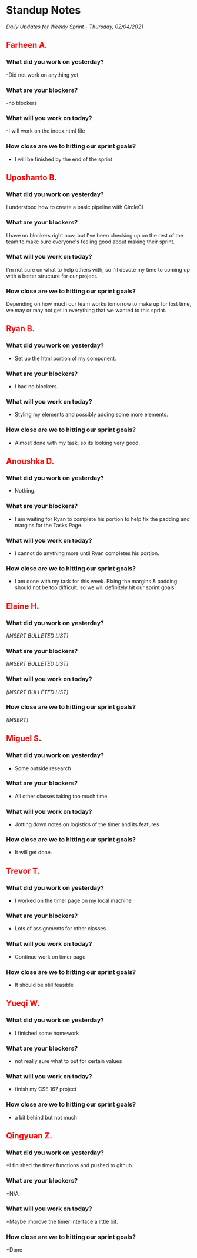 # Standup Notes
*Daily Updates for Weekly Sprint - Thursday, 02/04/2021*

## <span style="color: red;">Farheen A.</span> 

### What did you work on yesterday?
-Did not work on anything yet

### What are your blockers?
-no blockers

### What will you work on today?
-I will work on the index.html file

### How close are we to hitting our sprint goals?
- I will be finished by the end of the sprint

## <span style="color: red;">Uposhanto B.</span> 

### What did you work on yesterday?
I understood how to create a basic pipeline with CircleCI

### What are your blockers?
I have no blockers right now, but I've been checking up on the rest of the team to make sure everyone's feeling good about making their sprint.

### What will you work on today?
I'm not sure on what to help others with, so I'll devote my time to coming up with a better structure for our project.

### How close are we to hitting our sprint goals?
Depending on how much our team works tomorrow to make up for lost time, we may or may not get in everything that we wanted to this sprint.

## <span style="color: red;">Ryan B.</span>

### What did you work on yesterday?
- Set up the html portion of my component.

### What are your blockers?
- I had no blockers.

### What will you work on today?
- Styling my elements and possibly adding some more elements.

### How close are we to hitting our sprint goals?
- Almost done with my task, so its looking very good.

## <span style="color: red;">Anoushka D.</span>

### What did you work on yesterday?
- Nothing.

### What are your blockers?
- I am waiting for Ryan to complete his portion to help fix the padding and margins for the Tasks Page.

### What will you work on today?
- I cannot do anything more until Ryan completes his portion.

### How close are we to hitting our sprint goals?
- I am done with my task for this week. Fixing the margins & padding should not be too difficult, so we will definitely hit our sprint goals.

## <span style="color: red;">Elaine H.</span>

### What did you work on yesterday?
*[INSERT BULLETED LIST]*

### What are your blockers?
*[INSERT BULLETED LIST]*

### What will you work on today?
*[INSERT BULLETED LIST]*

### How close are we to hitting our sprint goals?
*[INSERT]*

## <span style="color: red;">Miguel S.</span>

### What did you work on yesterday?
- Some outside research

### What are your blockers?
- All other classes taking too much time

### What will you work on today?
- Jotting down notes on logistics of the timer and its features

### How close are we to hitting our sprint goals?
- It will get done.

## <span style="color: red;">Trevor T.</span>

### What did you work on yesterday?
- I worked on the timer page on my local machine

### What are your blockers?
- Lots of assignments for other classes

### What will you work on today?
- Continue work on timer page

### How close are we to hitting our sprint goals?
- It should be still feasible

## <span style="color: red;">Yueqi W.</span>

### What did you work on yesterday?
- I finished some homework

### What are your blockers?
- not really sure what to put for certain values

### What will you work on today?
- finish my CSE 167 project 

### How close are we to hitting our sprint goals?
- a bit behind but not much

## <span style="color: red;">Qingyuan Z.</span>

### What did you work on yesterday?
*I finished the timer functions and pushed to github.

### What are your blockers?
*N/A

### What will you work on today?
*Maybe improve the timer interface a little bit.

### How close are we to hitting our sprint goals?
*Done
